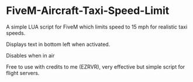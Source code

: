 # FiveM-Aircraft-Taxi-Speed-Limit
A simple LUA script for FiveM which limits speed to 15 mph for realistic taxi speeds. 

Displays text in bottom left when activated.

Disables when in air

Free to use with credits to me (EZRVR), very effective but simple script for flight servers. 
